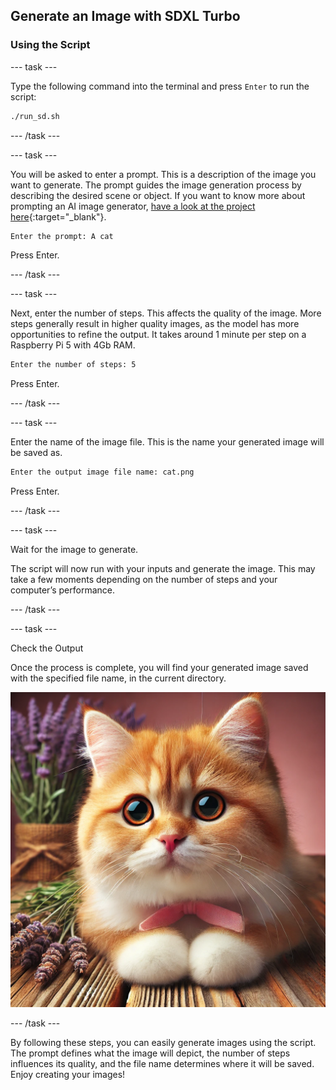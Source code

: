 ## Generate an Image with SDXL Turbo

### Using the Script

--- task ---

Type the following command into the terminal and press `Enter` to run the script:

```bash
./run_sd.sh
```

--- /task ---

--- task ---

You will be asked to enter a prompt. This is a description of the image you want to generate. The prompt guides the image generation process by describing the desired scene or object. If you want to know more about prompting an AI image generator, [have a look at the project here](https://projects.raspberrypi.org/en/projects/ai-image-prompt/){:target="_blank"}. 


```bash
Enter the prompt: A cat
```

Press Enter.

--- /task ---

--- task ---

Next, enter the number of steps. This affects the quality of the image. More steps generally result in higher quality images, as the model has more opportunities to refine the output. It takes around 1 minute per step on a Raspberry Pi 5 with 4Gb RAM.

```bash
Enter the number of steps: 5
```

Press Enter.

--- /task ---

--- task ---

Enter the name of the image file. This is the name your generated image will be saved as.

```bash
Enter the output image file name: cat.png
```

Press Enter.

--- /task ---

--- task ---

Wait for the image to generate.

The script will now run with your inputs and generate the image. This may take a few moments depending on the number of steps and your computer’s performance.

--- /task ---

--- task ---

Check the Output

Once the process is complete, you will find your generated image saved with the specified file name, in the current directory.

![An orange and white kitten with large, expressive eyes and a pink nose sits on a wooden surface. The kitten has a pink bow around its neck. In the background, there are sprigs of lavender and a burlap-wrapped bundle of lavender flowers, against a soft pink backdrop](images/cat.jpg)


--- /task ---

By following these steps, you can easily generate images using the script. The prompt defines what the image will depict, the number of steps influences its quality, and the file name determines where it will be saved. Enjoy creating your images!
